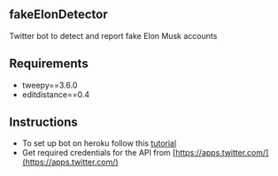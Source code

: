 
fakeElonDetector
------------------
Twitter bot to detect and report fake Elon Musk accounts


## Requirements

* tweepy==3.6.0
* editdistance==0.4

## Instructions

* To set up bot on heroku follow this [tutorial](http://briancaffey.github.io/2016/04/05/twitter-bot-tutorial.html)
* Get required credentials for the API from [https://apps.twitter.com/](https://apps.twitter.com/)

